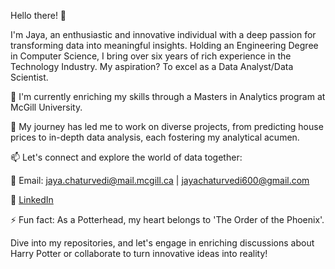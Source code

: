 Hello there! 👋

I'm Jaya, an enthusiastic and innovative individual with a deep passion for transforming data into meaningful insights. Holding an Engineering Degree in Computer Science, I bring over six years of rich experience in the Technology Industry. My aspiration? To excel as a Data Analyst/Data Scientist.

🔭 I'm currently enriching my skills through a Masters in Analytics program at McGill University.

🌱 My journey has led me to work on diverse projects, from predicting house prices to in-depth data analysis, each fostering my analytical acumen.

📫 Let's connect and explore the world of data together:

📧 Email: jaya.chaturvedi@mail.mcgill.ca | jayachaturvedi600@gmail.com

🔗 [LinkedIn](linkedin.com/in/jayachaturvedi6)

⚡ Fun fact: As a Potterhead, my heart belongs to 'The Order of the Phoenix'.

Dive into my repositories, and let's engage in enriching discussions about Harry Potter or collaborate to turn innovative ideas into reality!
